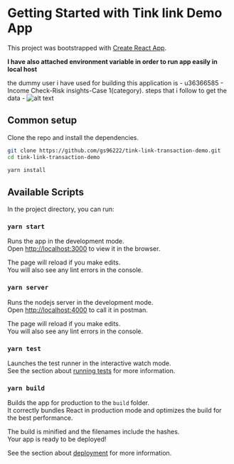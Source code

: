 # Getting Started with Tink link Demo App

This project was bootstrapped with [Create React App](https://github.com/facebook/create-react-app).

**I have also attached environment variable in order to run app easily in local host**

the dummy user i have used for building this application is - u36366585 - Income Check-Risk insights-Case 1(category).
steps that i follow to get the data - 
![alt text](https://user-images.githubusercontent.com/83594356/143327612-561e0638-3773-423b-8098-8f7f21eeb005.png)

## Common setup

Clone the repo and install the dependencies.

```bash
git clone https://github.com/gs96222/tink-link-transaction-demo.git
cd tink-link-transaction-demo
```

```bash
yarn install
```

## Available Scripts

In the project directory, you can run:

### `yarn start`

Runs the app in the development mode.\
Open [http://localhost:3000](http://localhost:3000) to view it in the browser.

The page will reload if you make edits.\
You will also see any lint errors in the console.

### `yarn server`

Runs the nodejs server in the development mode.\
Open [http://localhost:4000](http://localhost:4000) to call it in postman.

The page will reload if you make edits.\
You will also see any lint errors in the console.

### `yarn test`

Launches the test runner in the interactive watch mode.\
See the section about [running tests](https://facebook.github.io/create-react-app/docs/running-tests) for more information.

### `yarn build`

Builds the app for production to the `build` folder.\
It correctly bundles React in production mode and optimizes the build for the best performance.

The build is minified and the filenames include the hashes.\
Your app is ready to be deployed!

See the section about [deployment](https://facebook.github.io/create-react-app/docs/deployment) for more information.
